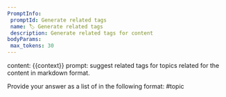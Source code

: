 ```yaml
---
PromptInfo:
 promptId: Generate related tags
 name: 🏷️ Generate related tags
 description: Generate related tags for content
bodyParams:
 max_tokens: 30
---
```

content: 
{{context}}
prompt:
suggest related tags for topics related for the content in markdown format.

Provide your answer as a list of in the following format: #topic
